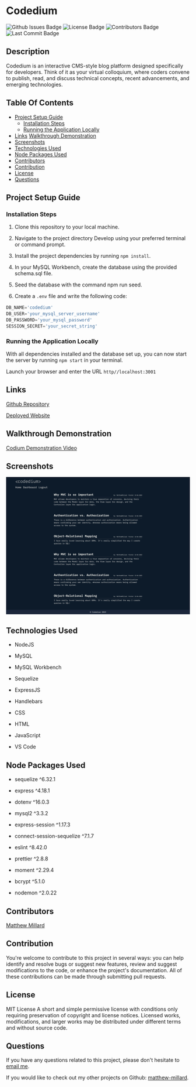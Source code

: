 # Codedium

![Github Issues Badge](https://img.shields.io/github/issues/matthew-millard/codedium)
![License Badge](https://img.shields.io/github/license/matthew-millard/codedium)
![Contributors Badge](https://img.shields.io/github/contributors/matthew-millard/codedium?color=blue)
![Last Commit Badge](https://img.shields.io/github/last-commit/matthew-millard/codedium)

## Description

Codedium is an interactive CMS-style blog platform designed specifically for developers. Think of it as your virtual colloquium, where coders convene to publish, read, and discuss technical concepts, recent advancements, and emerging technologies.

## Table Of Contents

- [Project Setup Guide](#project-setup-guide)
  - [Installation Steps](#installation-steps)
  - [Running the Application Locally](#running-the-application-locally)
- [Links](#links)
[Walkthrough Demonstration](#walkthrough-demonstration)
- [Screenshots](#screenshots)
- [Technologies Used](#technologies-used)
- [Node Packages Used](#node-packages-used)
- [Contributors](#contributors)
- [Contribution](#contribution)
- [License](#license)
- [Questions](#questions)

## Project Setup Guide

### Installation Steps

1. Clone this repository to your local machine.

2. Navigate to the project directory Develop using your preferred terminal or command prompt.

3. Install the project dependencies by running `npm install`.

4. In your MySQL Workbench, create the database using the provided schema.sql file.

5. Seed the database with the command npm run seed.

6. Create a `.env` file and write the following code:

``` JavaScript
DB_NAME='codedium'
DB_USER='your_mysql_server_username'
DB_PASSWORD='your_mysql_password'
SESSION_SECRET='your_secret_string'
```

### Running the Application Locally

With all dependencies installed and the database set up, you can now start the server by running `npm start` in your terminal.

Launch your browser and enter the URL `http//localhost:3001`

## Links

[Github Repository](https://github.com/matthew-millard/codedium)

[Deployed Website](https://codedium.herokuapp.com/)

## Walkthrough Demonstration

[Codium Demonstration Video](https://drive.google.com/file/d/10hJdfZsjIMNxWdXExilKnuaWtR8R6Kcj/view)

## Screenshots

![Codedium](./assets/Screenshot_codedium.png)

## Technologies Used

- NodeJS

- MySQL

- MySQL Workbench

- Sequelize

- ExpressJS

- Handlebars

- CSS

- HTML

- JavaScript

- VS Code

## Node Packages Used

- sequelize ^6.32.1

- express ^4.18.1

- dotenv ^16.0.3

- mysql2 ^3.3.2

- express-session ^1.17.3

- connect-session-sequelize ^7.1.7

- eslint ^8.42.0

- prettier ^2.8.8

- moment ^2.29.4

- bcrypt ^5.1.0

- nodemon ^2.0.22

## Contributors

[Matthew Millard](https://github.com/matthew-millard)

## Contribution

You're welcome to contribute to this project in several ways: you can help identify and resolve bugs or suggest new features, review and suggest modifications to the code, or enhance the project's documentation. All of these contributions can be made through submitting pull requests.

## License

MIT License A short and simple permissive license with conditions only requiring preservation of copyright and license notices. Licensed works, modifications, and larger works may be distributed under different terms and without source code.

## Questions

If you have any questions related to this project, please don't hesitate to [email me](matthew.richie.millard@gmail.com).

If you would like to check out my other projects on Github: [matthew-millard](https://github.com/matthew-millard).

